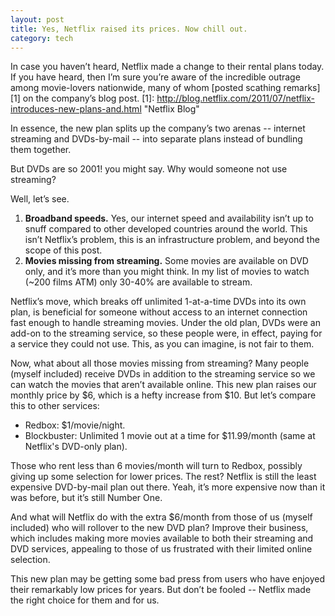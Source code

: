 ```yaml
---
layout: post
title: Yes, Netflix raised its prices. Now chill out.
category: tech
---
```


In case you haven’t heard, Netflix made a change to their rental plans today. If you have heard, then I’m sure you’re aware of the incredible outrage among movie-lovers nationwide, many of whom [posted scathing remarks][1] on the company’s blog post.
[1]: http://blog.netflix.com/2011/07/netflix-introduces-new-plans-and.html "Netflix Blog"

In essence, the new plan splits up the company’s two arenas -- internet streaming and DVDs-by-mail -- into separate plans instead of bundling them together.

But DVDs are so 2001! you might say. Why would someone not use streaming?

Well, let’s see.

 1. **Broadband speeds.** Yes, our internet speed and availability isn’t up to snuff compared to other developed countries around the world. This isn’t Netflix’s problem, this is an infrastructure problem, and beyond the scope of this post.
 2. **Movies missing from streaming.** Some movies are available on DVD only, and it’s more than you might think. In my list of movies to watch (~200 films ATM) only 30-40% are available to stream.

Netflix’s move, which breaks off unlimited 1-at-a-time DVDs into its own plan, is beneficial for someone without access to an internet connection fast enough to handle streaming movies. Under the old plan, DVDs were an add-on to the streaming service, so these people were, in effect, paying for a service they could not use. This, as you can imagine, is not fair to them.

Now, what about all those movies missing from streaming? Many people (myself included) receive DVDs in addition to the streaming service so we can watch the movies that aren’t available online. This new plan raises our monthly price by $6, which is a hefty increase from $10. But let’s compare this to other services:

 * Redbox: $1/movie/night.
 * Blockbuster: Unlimited 1 movie out at a time for $11.99/month (same at Netflix's DVD-only plan).

Those who rent less than 6 movies/month will turn to Redbox, possibly giving up some selection for lower prices. The rest? Netflix is still the least expensive DVD-by-mail plan out there. Yeah, it’s more expensive now than it was before, but it’s still Number One.

And what will Netflix do with the extra $6/month from those of us (myself included) who will rollover to the new DVD plan? Improve their business, which includes making more movies available to both their streaming and DVD services, appealing to those of us frustrated with their limited online selection.

This new plan may be getting some bad press from users who have enjoyed their remarkably low prices for years. But don’t be fooled -- Netflix made the right choice for them and for us.

